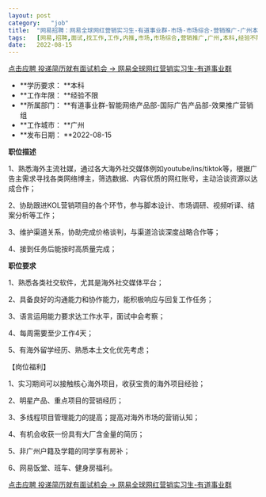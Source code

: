 ```yaml
---
layout:	post
category:	"job"
title:	"网易招聘：网易全球网红营销实习生-有道事业群-市场-市场综合-营销推广-广州本科经验不限"
tags:	[网易,招聘,面试,找工作,工作,内推,市场,市场综合,营销推广,广州,本科,经验不限]
date:	2022-08-15
---
```


[点击应聘 投递简历就有面试机会 ->  网易全球网红营销实习生-有道事业群](http://mobile.bole.netease.com/bole/boleDetail?id=24009&employeeId=346f03c3cda5f04c&key=all)



- **学历要求： **本科
- **工作年限： **经验不限
- **所属部门： **有道事业群-智能网络产品部-国际广告产品部-效果推广营销组
- **工作城市： **广州
- **发布日期： **2022-08-15



**职位描述**

1、熟悉海外主流社媒，通过各大海外社交媒体例如youtube/ins/tiktok等，根据广告主需求寻找各类网络博主，筛选数据、内容优质的网红账号，主动洽谈资源以达成合作；

2、协助跟进KOL营销项目的各个环节，参与脚本设计、市场调研、视频听译、结案分析等工作；

3、维护渠道关系，协助完成价格谈判，与渠道洽谈深度战略合作等；

4、接到任务后能按时高质量完成；



**职位要求**

1、熟悉各类社交软件，尤其是海外社交媒体平台；

2、具备良好的沟通能力和协作能力，能积极响应与回复工作任务；

3、语言运用能力要求达工作水平，面试中会考察；

4、每周需要至少工作4天；

5、有海外留学经历、熟悉本土文化优先考虑；

【岗位福利】

1、实习期间可以接触核心海外项目，收获宝贵的海外项目经验；

2、明星产品、重点项目的营销经历；

3、多线程项目管理能力的提高；提高对海外市场的营销认知；

4、有机会收获一份具有大厂含金量的简历；

5、非广州户籍及学籍的同学享有房补；

6、网易饭堂、班车、健身房福利。



[点击应聘 投递简历就有面试机会 ->  网易全球网红营销实习生-有道事业群](http://mobile.bole.netease.com/bole/boleDetail?id=24009&employeeId=346f03c3cda5f04c&key=all)